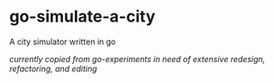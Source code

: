 # go-simulate-a-city
A city simulator written in go

_currently copied from go-experiments in need of extensive redesign, refactoring, and editing_